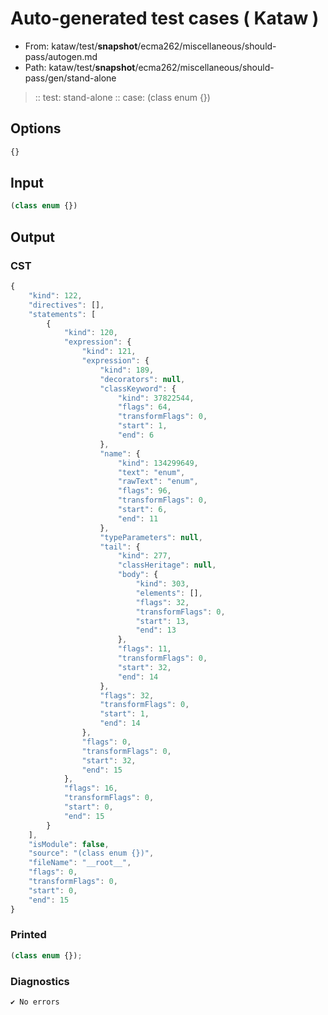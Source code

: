 # Auto-generated test cases ( Kataw )
- From: kataw/test/__snapshot__/ecma262/miscellaneous/should-pass/autogen.md
- Path: kataw/test/__snapshot__/ecma262/miscellaneous/should-pass/gen/stand-alone
> :: test: stand-alone
> :: case: (class enum {})
## Options

`````js
{}
`````
## Input

`````js
(class enum {})
`````
## Output

### CST

```javascript
{
    "kind": 122,
    "directives": [],
    "statements": [
        {
            "kind": 120,
            "expression": {
                "kind": 121,
                "expression": {
                    "kind": 189,
                    "decorators": null,
                    "classKeyword": {
                        "kind": 37822544,
                        "flags": 64,
                        "transformFlags": 0,
                        "start": 1,
                        "end": 6
                    },
                    "name": {
                        "kind": 134299649,
                        "text": "enum",
                        "rawText": "enum",
                        "flags": 96,
                        "transformFlags": 0,
                        "start": 6,
                        "end": 11
                    },
                    "typeParameters": null,
                    "tail": {
                        "kind": 277,
                        "classHeritage": null,
                        "body": {
                            "kind": 303,
                            "elements": [],
                            "flags": 32,
                            "transformFlags": 0,
                            "start": 13,
                            "end": 13
                        },
                        "flags": 11,
                        "transformFlags": 0,
                        "start": 32,
                        "end": 14
                    },
                    "flags": 32,
                    "transformFlags": 0,
                    "start": 1,
                    "end": 14
                },
                "flags": 0,
                "transformFlags": 0,
                "start": 32,
                "end": 15
            },
            "flags": 16,
            "transformFlags": 0,
            "start": 0,
            "end": 15
        }
    ],
    "isModule": false,
    "source": "(class enum {})",
    "fileName": "__root__",
    "flags": 0,
    "transformFlags": 0,
    "start": 0,
    "end": 15
}
```

### Printed

```javascript
(class enum {});
```

### Diagnostics

```javascript
✔ No errors
```


